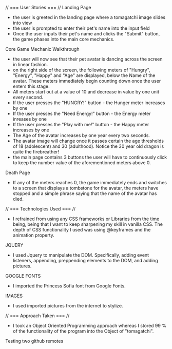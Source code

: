 // === User Stories === //
Landing Page
- the user is greeted in the landing page where a tomagatchi image slides into view
- the user is prompted to enter their pet's name into the input field
- Once the user inputs their pet's name and clicks the "Submit" button, the game phases into the main core mechanics.

Core Game Mechanic Walkthrough
- the user will now see that their pet avatar is dancing across the screen in linear fashion.
- on the right side of the screen, the following meters of "Hungry", "Energy", "Happy" and "Age" are displayed, below the Name of the avatar.  These meters immediately begin counting down once the user enters this stage.
- All meters start out at a value of 10 and decrease in value by one unit every second. 
- If the user presses the "HUNGRY!" button - the Hunger meter increases by one
- If the user presses the "Need Energy!" button - the Energy meter inreases by one
- If the user presses the "Play with me!" button - the Happy meter increases by one
- The Age of the avatar increases by one year every two seconds.  
- The avatar image will change once it passes certain the age thresholds of 18 (adolescent) and 30 (adulthood).  Notice the 30 year old dragon is quite the firebreather!    
- the main page contains 3 buttons the user will have to continuously click to keep the number value of the aforementioned meters above 0.  

Death Page
- If any of the meters reaches 0, the game immediately ends and switches to a screen that displays a tombstone for the avatar, the meters have stopped and a simple phrase saying that the name of the avatar has died.  

// === Technologies Used === //

- I refrained from using any CSS frameworks or Libraries from the time being, being that I want to keep sharpening my skill in vanilla CSS.  The depth of CSS functionality I used was using @keyframes and the animation property.

JQUERY
- I used Jquery to manipulate the DOM.  Specifically, adding event listeners, appending, preppending elements to the DOM, and adding pictures.  

GOOGLE FONTS
- I imported the Princess Sofia font from Google Fonts. 

IMAGES
- I used imported pictures from the internet to stylize.

// === Approach Taken === //

- I took an Object Oriented Programming approach whereas I stored 99 % of the functionality of the program into the Object of "tomagatchi".  

Testing two github remotes